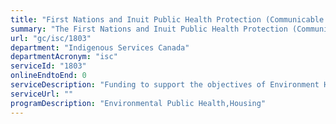 ```yaml
---
title: "First Nations and Inuit Public Health Protection (Communicable and Environmental): Environmental Health Services Funding"
summary: "The First Nations and Inuit Public Health Protection (Communicable and Environmental): Environmental Health Services Funding service from Indigenous Services Canada is not available end-to-end online, according to the GC Service Inventory."
url: "gc/isc/1803"
department: "Indigenous Services Canada"
departmentAcronym: "isc"
serviceId: "1803"
onlineEndtoEnd: 0
serviceDescription: "Funding to support the objectives of Environment Health Services Program through three streams: funding for the delivery of environmental health services, funding to support community -based projects/research related to climate change and impacts on Health, and funding to support community -based projects/research related to environmental contaminants exposure"
serviceUrl: ""
programDescription: "Environmental Public Health,Housing"
---
```

